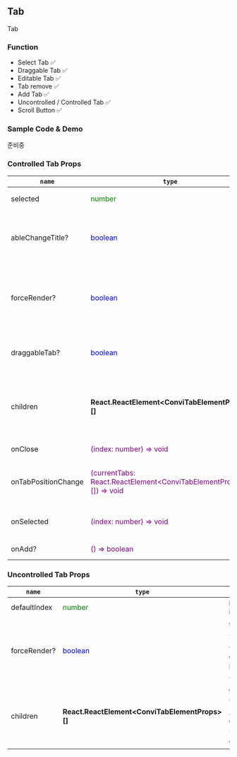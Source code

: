 ## Tab
Tab

### Function
* Select Tab ✅
* Draggable Tab ✅
* Editable Tab ✅
* Tab remove ✅
* Add Tab ✅
* Uncontrolled / Controlled Tab ✅
* Scroll Button ✅

### Sample Code & Demo
준비중

### Controlled Tab Props
| `name` | `type` | `desc` |
| --- | --- | --- |
|selected|<div style='color: green'>number</div>|선택된 Tab의 index 값
|ableChangeTitle?|<div style='color: blue'>boolean</div>|true이면 tab의 title을 수정. (trigger => doubleClick) **기본값 false**
|forceRender?|<div style='color: blue'>boolean</div>|true이면 tab이 변경 될 때마다 매번 새로운 tab element DOM을 DOM Tree에 가져옴. **기본값 false**
|draggableTab?|<div style='color: blue'>boolean</div>|true이면 draggable tab header로 변경. **기본값 false**|
|children|<div style='font-weight: bold'>React.ReactElement\<ConviTabElementProps>[]</div>|tab elements, 개별 element들은 반드시 ConviTabElement 컴포넌트로 감싸져야 한다.
|onClose|<div style='color: purple'>(index: number) => void</div>|Tab remove event handler|
|onTabPositionChange|<div style='color: purple'>(currentTabs: React.ReactElement\<ConviTabElementProps>[]) => void</div>|Drag 시 변경된 tab element들을 재정렬 시켜줄 이벤트 핸들러
|onSelected|<div style='color: purple'>(index: number) => void</div>|선택된 tab의 상태를 변경시켜줄 이벤트 핸들러
|onAdd?|<div style='color: purple'>() => boolean</div>|Add button click handler

### Uncontrolled Tab Props
| `name` | `type` | `desc` |
| --- | --- | --- |
|defaultIndex|<div style='color: green'>number</div>|initial selected index value
|forceRender?|<div style='color: blue'>boolean</div>|true이면 tab이 변경 될 때마다 매번 새로운 tab element DOM을 DOM Tree에 가져옴. **기본값 false**
|children|<div style='font-weight: bold'>React.ReactElement\<ConviTabElementProps>[]</div>|tab elements, 개별 element들은 반드시 ConviTabElement 컴포넌트로 감싸져야 한다.
